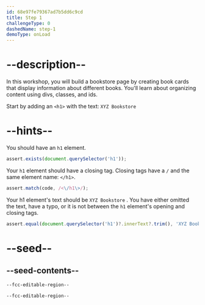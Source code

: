 ```yaml
---
id: 68e97fe79367ad7b5dd6c9cd
title: Step 1
challengeType: 0
dashedName: step-1
demoType: onLoad
---
```


# --description--

In this workshop, you will build a bookstore page by creating book cards that display information about different books. You'll learn about organizing content using divs, classes, and ids.

Start by adding an `<h1>` with the text:
`XYZ Bookstore`

# --hints--

You should have an `h1` element.

```js
assert.exists(document.querySelector('h1'));
```

Your `h1` element should have a closing tag. Closing tags have a `/` and the same element name: `</h1>`.

```js
assert.match(code, /<\/h1\>/);
```

Your h1 element's text should be `XYZ Bookstore` . You have either omitted the text, have a typo, or it is not between the `h1` element's opening and closing tags.

```js
assert.equal(document.querySelector('h1')?.innerText?.trim(), 'XYZ Bookstore');
```

# --seed--

## --seed-contents--

```html
--fcc-editable-region--

--fcc-editable-region--
```
